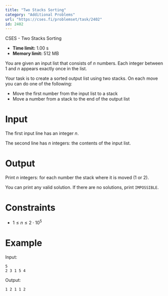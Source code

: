```yaml
---
title: "Two Stacks Sorting"
category: "Additional Problems"
url: "https://cses.fi/problemset/task/2402"
id: 2402
---
```


CSES - Two Stacks Sorting

  * **Time limit:** 1.00 s
  * **Memory limit:** 512 MB

You are given an input list that consists of $n$ numbers. Each integer between
$1$ and $n$ appears exactly once in the list.

Your task is to create a sorted output list using two stacks. On each move you
can do one of the following:

  * Move the first number from the input list to a stack
  * Move a number from a stack to the end of the output list

# Input

The first input line has an integer $n$.

The second line has $n$ integers: the contents of the input list.

# Output

Print $n$ integers: for each number the stack where it is moved ($1$ or $2$).

You can print any valid solution. If there are no solutions, print
`IMPOSSIBLE`.

# Constraints

  * $1 \le n \le 2 \cdot 10^5$

# Example

Input:

    
    
    5
    2 3 1 5 4
    

Output:

    
    
    1 2 1 1 2
    

